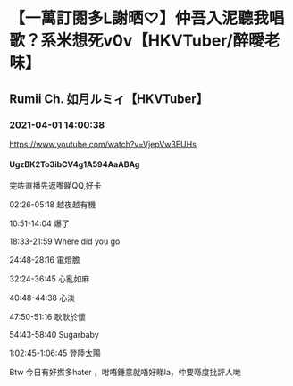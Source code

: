 # 【一萬訂閱多L謝晒♡】仲吾入泥聽我唱歌？系米想死v0v【HKVTuber/醉曖老味】
## Rumii Ch. 如月ルミィ【HKVTuber】
### 2021-04-01 14:00:38
https://www.youtube.com/watch?v=VjepVw3EUHs
#### UgzBK2To3ibCV4g1A594AaABAg
完咗直播先返嚟睇QQ,好卡

02:26-05:18 越夜越有機

10:51-14:04  爆了

18:33-21:59 Where did you go

24:48-28:16 電燈膽

32:24-36:45 心亂如麻

40:48-44:38 心淡

47:50-51:16 耿耿於懷

54:43-58:40 Sugarbaby

1:02:45-1:06:45 登陸太陽

Btw 今日有好撚多hater ，咁唔鍾意就唔好睇la，仲要喺度批評人哋

